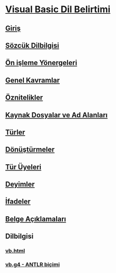 # [Visual Basic Dil Belirtimi](index.md)
## [Giriş](../../../../_vblang/spec/introduction.md)
## [Sözcük Dilbilgisi](../../../../_vblang/spec/lexical-grammar.md)
## [Ön işleme Yönergeleri](../../../../_vblang/spec/preprocessing-directives.md)
## [Genel Kavramlar](../../../../_vblang/spec/general-concepts.md)
## [Öznitelikler](../../../../_vblang/spec/attributes.md)
## [Kaynak Dosyalar ve Ad Alanları](../../../../_vblang/spec/source-files-and-namespaces.md)
## [Türler](../../../../_vblang/spec/types.md)
## [Dönüştürmeler](../../../../_vblang/spec/conversions.md)
## [Tür Üyeleri](../../../../_vblang/spec/type-members.md)
## [Deyimler](../../../../_vblang/spec/statements.md)
## [İfadeler](../../../../_vblang/spec/expressions.md)
## [Belge Açıklamaları](../../../../_vblang/spec/documentation-comments.md)
## Dilbilgisi
### [vb.html](http://ljw1004.github.io/vbspec/vb.html)
### [vb.g4 - ANTLR biçimi](http://ljw1004.github.io/vbspec/vb.g4?raw=true)
